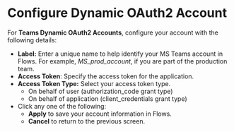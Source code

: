 # Configure Dynamic OAuth2 Account

For **Teams Dynamic OAuth2 Accounts**, configure your account with the following details:

* **Label:** Enter a unique name to help identify your MS Teams account in Flows. For example, _MS\_prod\_account_, if you are part of the production team.
* **Access Token**: Specify the access token for the application.
* **Access Token Type:** Select your access token type.
  * On behalf of user (authorization\_code grant type)&#x20;
  * On behalf of application (client\_credentials grant type)
* Click any one of the following:&#x20;
  * **Apply** to save your account information in Flows.
  * **Cancel** to return to the previous screen.
